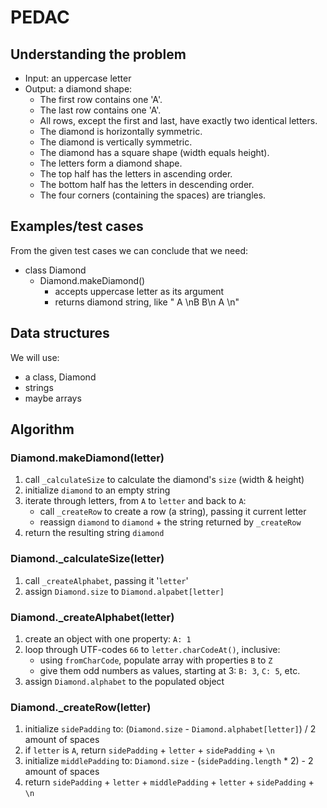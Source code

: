 # PEDAC

## Understanding the problem

- Input: an uppercase letter
- Output: a diamond shape:
  - The first row contains one 'A'.
  - The last row contains one 'A'.
  - All rows, except the first and last, have exactly two identical letters.
  - The diamond is horizontally symmetric.
  - The diamond is vertically symmetric.
  - The diamond has a square shape (width equals height).
  - The letters form a diamond shape.
  - The top half has the letters in ascending order.
  - The bottom half has the letters in descending order.
  - The four corners (containing the spaces) are triangles.

## Examples/test cases

From the given test cases we can conclude that we need:

- class Diamond
  - Diamond.makeDiamond()
    - accepts uppercase letter as its argument
    - returns diamond string, like " A \nB B\n A \n"

## Data structures

We will use:

- a class, Diamond
- strings
- maybe arrays

## Algorithm

### Diamond.makeDiamond(letter)

1. call `_calculateSize` to calculate the diamond's `size` (width & height)
2. initialize `diamond` to an empty string
3. iterate through letters, from `A` to `letter` and back to `A`:
   - call `_createRow` to create a row (a string), passing it current letter
   - reassign `diamond` to `diamond` + the string returned by `_createRow`
4. return the resulting string `diamond`

### Diamond._calculateSize(letter)

1. call `_createAlphabet`, passing it '`letter`'
2. assign `Diamond.size` to `Diamond.alpabet[letter]`

### Diamond._createAlphabet(letter)

1. create an object with one property: `A: 1`
2. loop through UTF-codes `66` to `letter.charCodeAt()`, inclusive:
   - using `fromCharCode`, populate array with properties `B` to `Z`
   - give them odd numbers as values, starting at 3: `B: 3`, `C: 5`, etc.
3. assign `Diamond.alphabet` to the populated object

### Diamond._createRow(letter)

1. initialize `sidePadding` to:
   (`Diamond.size` - `Diamond.alphabet[letter]`) / 2 amount of spaces
2. if `letter` is `A`, return `sidePadding` + `letter` + `sidePadding` + `\n`
3. initialize `middlePadding` to:
   `Diamond.size` - (`sidePadding.length` * 2) - 2 amount of spaces
4. return `sidePadding` + `letter` + `middlePadding` + `letter` + `sidePadding` + `\n`
